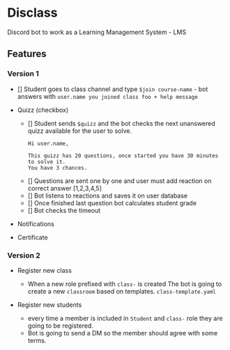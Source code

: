 # Disclass

Discord bot to work as a Learning Management System - LMS

## Features

### Version 1

- [] Student goes to class channel and type `$join course-name`
       - bot answers with `user.name you joined class foo + help message`

- Quizz (checkbox)

  - [] Student sends `$quizz` and the bot checks the next unanswered quizz available
    for the user to solve. 
      ```
      Hi user.name,

      This quizz has 20 questions, once started you have 30 minutes to solve it.
      You have 3 chances.
      ```
  - [] Questions are sent one by one and user must add reaction on correct answer [1,2,3,4,5]
  - [] Bot listens to reactions and saves it on user database
  - [] Once finished last question bot calculates student grade
  - [] Bot checks the timeout


- Notifications
- Certificate


### Version 2

- Register new class
    - When a new role prefixed with `class-` is created
    The bot is going to create a new `classroom` based
    on templates. `class-template.yaml`

- Register new students
    - every time a member is included in `Student` and `class-` role they are going to be registered.
    - Bot is going to send a DM so the member should agree with some terms.
